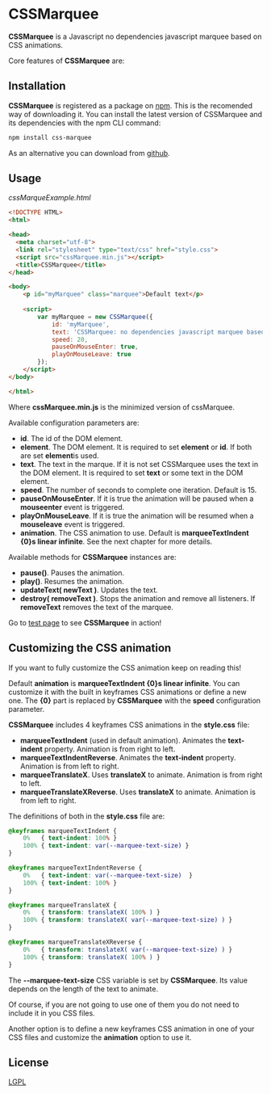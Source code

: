 # CSSMarquee
**CSSMarquee** is a Javascript no dependencies javascript marquee based on CSS animations.

Core features of **CSSMarquee** are:

## Installation

**CSSMarquee** is registered as a package on [npm](https://www.npmjs.com/package/zpt). This is the recomended way of downloading it. You can install the latest version of CSSMarquee and its dependencies with the npm CLI command:

```bash
npm install css-marquee
```
As an alternative you can download from [github](https://github.com/davidcana/CSSMarquee/archive/master.zip).

## Usage

*cssMarqueExample.html*

```html
<!DOCTYPE HTML>
<html>

<head>
  <meta charset="utf-8">
  <link rel="stylesheet" type="text/css" href="style.css">
  <script src="cssMarquee.min.js"></script>
  <title>CSSMarquee</title>
</head>

<body>
    <p id="myMarquee" class="marquee">Default text</p>
    
    <script>
        var myMarquee = new CSSMarquee({
            id: 'myMarquee',
            text: 'CSSMarquee: no dependencies javascript marquee based on CSS animations.',
            speed: 20,
            pauseOnMouseEnter: true,
            playOnMouseLeave: true
        });
    </script>
</body>

</html>
```

Where **cssMarquee.min.js** is the minimized version of cssMarquee.

Available configuration parameters are:

*  **id**. The id of the DOM element.
*  **element**. The DOM element. It is required to set **element** or **id**. If both are set **element**is used.
*  **text**. The text in the marque. If it is not set CSSMarquee uses the text in the DOM element. It is required to set **text** or some text in the DOM element.
*  **speed**. The number of seconds to complete one iteration. Default is 15.
*  **pauseOnMouseEnter**. If it is true the animation will be paused when a **mouseenter** event is triggered.
*  **playOnMouseLeave**. If it is true the animation will be resumed when a **mouseleave** event is triggered.
*  **animation**. The CSS animation to use. Default is **marqueeTextIndent {0}s linear infinite**. See the next chapter for more details.

Available methods for **CSSMarquee** instances are:
*  **pause()**. Pauses the animation.
*  **play()**. Resumes the animation.
*  **updateText( newText )**. Updates the text.
*  **destroy( removeText )**. Stops the animation and remove all listeners. If **removeText** removes the text of the marquee.


Go to [test page](https://davidcana.github.io/CSSMarquee) to see **CSSMarquee** in action!

## Customizing the CSS animation

If you want to fully customize the CSS animation keep on reading this!

Default **animation** is **marqueeTextIndent {0}s linear infinite**. You can customize it with the built in keyframes CSS animations or define a new one. The **{0}** part is replaced by **CSSMarquee** with the **speed** configuration parameter.

**CSSMarquee** includes 4 keyframes CSS animations in the **style.css** file:

*  **marqueeTextIndent** (used in default animation). Animates the **text-indent** property. Animation is from right to left.
*  **marqueeTextIndentReverse**. Animates the **text-indent** property. Animation is from left to right.
*  **marqueeTranslateX**. Uses **translateX** to animate. Animation is from right to left.
*  **marqueeTranslateXReverse**. Uses **translateX** to animate. Animation is from left to right.

The definitions of both in the **style.css** file are:

```css
@keyframes marqueeTextIndent {
    0%   { text-indent: 100% }
    100% { text-indent: var(--marquee-text-size) }
}

@keyframes marqueeTextIndentReverse {
    0%   { text-indent: var(--marquee-text-size)  }
    100% { text-indent: 100% }
}

@keyframes marqueeTranslateX {
    0%   { transform: translateX( 100% ) }
    100% { transform: translateX( var(--marquee-text-size) ) }
}

@keyframes marqueeTranslateXReverse {
    0%   { transform: translateX( var(--marquee-text-size) ) }
    100% { transform: translateX( 100% ) }
}
```

The **--marquee-text-size** CSS variable is set by **CSSMarquee**. Its value depends on the length of the text to animate.

Of course, if you are not going to use one of them you do not need to include it in you CSS files.

Another option is to define a new keyframes CSS animation in one of your CSS files and customize the **animation** option to use it.

## License
[LGPL](http://www.gnu.org/licenses/lgpl.html)
